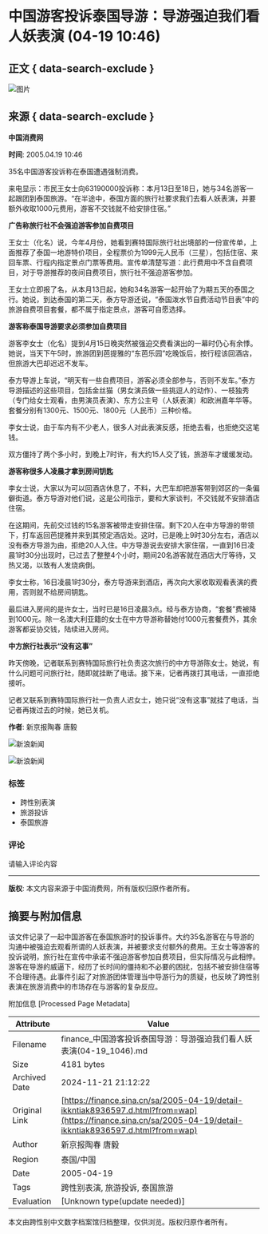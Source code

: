 # 中国游客投诉泰国导游：导游强迫我们看人妖表演 (04-19 10:46)

## 正文 { data-search-exclude }


![图片](https://tva1.sinaimg.cn/crop.0.0.177.177.180/006zXMesgw1f7xtwsozrsj304y04ymxb.jpg)

## 来源 { data-search-exclude }

**中国消费网**

**时间**: 2005.04.19 10:46

35名中国游客投诉称在泰国遭遇强制消费。

来电显示：市民王女士向63190000投诉称：本月13日至18日，她与34名游客一起跟团到泰国旅游。“在半途中，泰国方面的旅行社要求我们去看人妖表演，并要额外收取1000元费用，游客不交钱就不给安排住宿。”

**广告称旅行社不会强迫游客参加自费项目**

王女士（化名）说，今年4月份，她看到赛特国际旅行社出境部的一份宣传单，上面推荐了泰国一地游特价项目，全程票价为1999元人民币（三星），包括住宿、来回车票、行程内指定景点门票等费用。宣传单清楚写道：此行费用中不含自费项目，对于导游推荐的夜间自费项目，旅行社不强迫游客参加。

王女士立即报了名，从本月13日起，她和34名游客一起开始了为期五天的泰国之行。她说，到达泰国的第二天，泰方导游还说，“泰国泼水节自费活动节目表”中的旅游自费项目套餐，都不属于指定景点，游客可自愿选择。

**游客称泰国导游要求必须参加自费项目**

游客李女士（化名）提到4月15日晚突然被强迫交费看演出的一幕时仍心有余悸。她说，当天下午5时，旅游团到芭提雅的“东芭乐园”吃晚饭后，按行程该回酒店，但旅游大巴却迟迟不发车。

泰方导游上车说，“明天有一些自费项目，游客必须全部参与，否则不发车。”泰方导游描述的这些项目，包括金丝猫（男女演员做一些挑逗人的动作）、一枝独秀（专门给女士观看，由男演员表演）、东方公主号（人妖表演）和欧洲嘉年华等。套餐分别有1300元、1500元、1800元（人民币）三种价格。

李女士说，由于车内有不少老人，很多人对此表演反感，拒绝去看，也拒绝交这笔钱。

双方僵持了两个多小时，到晚上7时许，有大约15人交了钱，旅游车才缓缓发动。

**游客称很多人凌晨才拿到房间钥匙**

李女士说，大家以为可以回酒店休息了，不料，大巴车却把游客带到郊区的一条偏僻街道。泰方导游对他们说，这是公司指示，要和大家谈判，不交钱就不安排酒店住宿。

在这期间，先前交过钱的15名游客被带走安排住宿。剩下20人在中方导游的带领下，打车返回芭提雅并来到其预定酒店处。这时，已是晚上9时30分左右，酒店以没有泰方导游为由，拒绝20人入住。中方导游说去安排大家住宿，一直到16日凌晨1时30分出现时，已过去了整整4个小时，期间20名游客就在酒店大厅等待，又热又渴，以致有人发烧病倒。

李女士称，16日凌晨1时30分，泰方导游来到酒店，再次向大家收取观看表演的费用，否则就不给房间钥匙。

最后进入房间的是许女士，当时已是16日凌晨3点。经与泰方协商，“套餐”费被降到1000元。除一名澳大利亚籍的女士在中方导游称替她付1000元套餐费外，其余游客都妥协交钱，陆续进入房间。

**中方旅行社表示“没有这事”**

昨天傍晚，记者联系到赛特国际旅行社负责这次旅行的中方导游陈女士。她说，有什么问题可问旅行社，随即就挂断了电话。接下来，记者再拨打其电话，一直拒绝接听。

记者又联系到赛特国际旅行社一负责人迟女士，她只说“没有这事”就挂了电话，当记者再拨过去的时候，她已关机。

**作者**: 新京报陶春 唐毅

![新浪新闻](https://n.sinaimg.cn/default/2fb77759/20151125/320X320.png) 

![新浪新闻](https://n.sinaimg.cn/default/80905340/20200331/sinalogo.png)

### 标签

- 跨性别表演
- 旅游投诉
- 泰国旅游

### 评论
请输入评论内容

---

**版权**: 本文内容来源于中国消费网，所有版权归原作者所有。

## 摘要与附加信息

<!-- tcd_abstract -->
该文件记录了一起中国游客在泰国旅游时的投诉事件。大约35名游客在与导游的沟通中被强迫去观看所谓的人妖表演，并被要求支付额外的费用。王女士等游客的投诉说明，旅行社在宣传中承诺不强迫游客参加自费项目，但实际情况与此相悖。游客在导游的威逼下，经历了长时间的僵持和不必要的困扰，包括不被安排住宿等不合理待遇。此事件引起了对旅游团体管理当中导游行为的质疑，也反映了跨性别表演在旅游消费中的市场存在与游客的复杂反应。
<!-- tcd_abstract_end -->

附加信息 [Processed Page Metadata]

| Attribute       | Value                                  |
|-----------------|----------------------------------------|
| Filename        | finance_中国游客投诉泰国导游：导游强迫我们看人妖表演(04-19_1046).md                             |
| Size            | 4181 bytes                           |
| Archived Date   | 2024-11-21 21:12:22                             |
| Original Link   | [https://finance.sina.cn/sa/2005-04-19/detail-ikkntiak8936597.d.html?from=wap](https://finance.sina.cn/sa/2005-04-19/detail-ikkntiak8936597.d.html?from=wap)                       |
| Author          | 新京报陶春 唐毅                               |
| Region          | 泰国/中国                               |
| Date            | 2005-04-19                                 |
| Tags            | 跨性别表演, 旅游投诉, 泰国旅游                                 |
| Evaluation            | [Unknown type(update needed)]                                 |
<!-- tcd_table_end -->

本文由跨性别中文数字档案馆归档整理，仅供浏览。版权归原作者所有。
